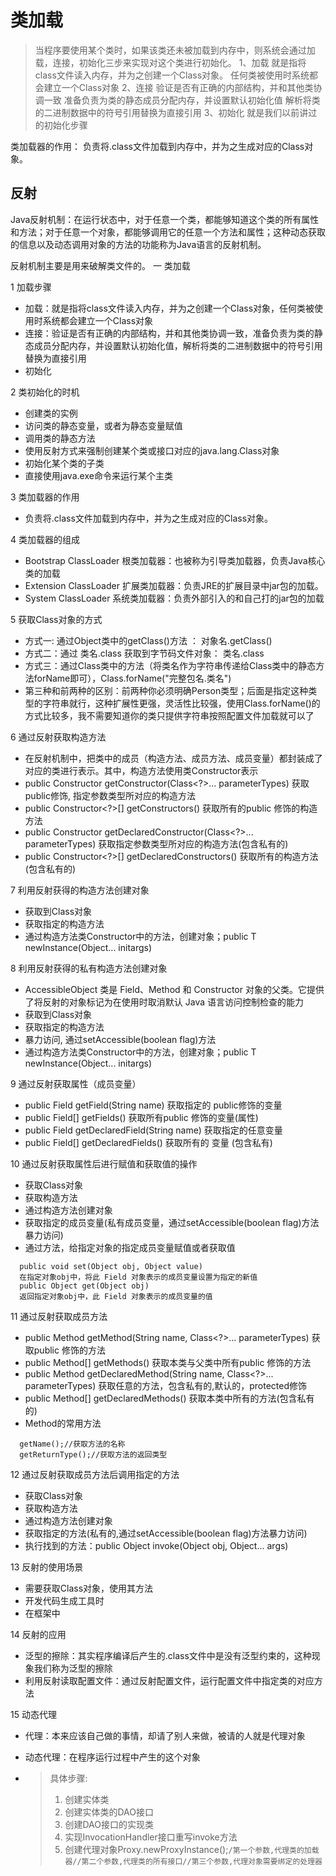 # 类加载

> 当程序要使用某个类时，如果该类还未被加载到内存中，则系统会通过加载，连接，初始化三步来实现对这个类进行初始化。
> 1、加载 
> 就是指将class文件读入内存，并为之创建一个Class对象。
> 任何类被使用时系统都会建立一个Class对象
> 2、连接
> 验证是否有正确的内部结构，并和其他类协调一致
> 准备负责为类的静态成员分配内存，并设置默认初始化值
> 解析将类的二进制数据中的符号引用替换为直接引用
> 3、初始化 
> 就是我们以前讲过的初始化步骤

类加载器的作用：
负责将.class文件加载到内存中，并为之生成对应的Class对象。

## 反射

Java反射机制：在运行状态中，对于任意一个类，都能够知道这个类的所有属性和方法；对于任意一个对象，都能够调用它的任意一个方法和属性；这种动态获取的信息以及动态调用对象的方法的功能称为Java语言的反射机制。


反射机制主要是用来破解类文件的。 一 类加载

1 加载步骤

- 加载：就是指将class文件读入内存，并为之创建一个Class对象，任何类被使用时系统都会建立一个Class对象
- 连接：验证是否有正确的内部结构，并和其他类协调一致，准备负责为类的静态成员分配内存，并设置默认初始化值，解析将类的二进制数据中的符号引用替换为直接引用
- 初始化

2 类初始化的时机

- 创建类的实例
- 访问类的静态变量，或者为静态变量赋值
- 调用类的静态方法
- 使用反射方式来强制创建某个类或接口对应的java.lang.Class对象
- 初始化某个类的子类
- 直接使用java.exe命令来运行某个主类

3 类加载器的作用

- 负责将.class文件加载到内存中，并为之生成对应的Class对象。

4 类加载器的组成

- Bootstrap ClassLoader 根类加载器：也被称为引导类加载器，负责Java核心类的加载
- Extension ClassLoader 扩展类加载器：负责JRE的扩展目录中jar包的加载。
- System ClassLoader 系统类加载器：负责外部引入的和自己打的jar包的加载

5 获取Class对象的方式

- 方式一: 通过Object类中的getClass()方法 ： 对象名.getClass()
- 方式二：通过 类名.class 获取到字节码文件对象： 类名.class
- 方式三：通过Class类中的方法（将类名作为字符串传递给Class类中的静态方法forName即可），Class.forName("完整包名.类名")
- 第三种和前两种的区别：前两种你必须明确Person类型；后面是指定这种类型的字符串就行，这种扩展性更强，灵活性比较强，使用Class.forName()的方式比较多，我不需要知道你的类只提供字符串按照配置文件加载就可以了

6 通过反射获取构造方法

- 在反射机制中，把类中的成员（构造方法、成员方法、成员变量）都封装成了对应的类进行表示。其中，构造方法使用类Constructor表示
- public Constructor getConstructor(Class<?>... parameterTypes) 获取public修饰, 指定参数类型所对应的构造方法
- public Constructor<?>[] getConstructors() 获取所有的public 修饰的构造方法
- public Constructor getDeclaredConstructor(Class<?>... parameterTypes) 获取指定参数类型所对应的构造方法(包含私有的)
- public Constructor<?>[] getDeclaredConstructors() 获取所有的构造方法(包含私有的)

7 利用反射获得的构造方法创建对象

- 获取到Class对象
- 获取指定的构造方法
- 通过构造方法类Constructor中的方法，创建对象；public T newInstance(Object... initargs)

8 利用反射获得的私有构造方法创建对象

- AccessibleObject 类是 Field、Method 和 Constructor 对象的父类。它提供了将反射的对象标记为在使用时取消默认 Java 语言访问控制检查的能力
- 获取到Class对象
- 获取指定的构造方法
- 暴力访问, 通过setAccessible(boolean flag)方法
- 通过构造方法类Constructor中的方法，创建对象；public T newInstance(Object... initargs)

9 通过反射获取属性（成员变量）

- public Field getField(String name) 获取指定的 public修饰的变量
- public Field[] getFields() 获取所有public 修饰的变量(属性)
- public Field getDeclaredField(String name) 获取指定的任意变量
- public Field[] getDeclaredFields() 获取所有的 变量 (包含私有)

10 通过反射获取属性后进行赋值和获取值的操作

- 获取Class对象
- 获取构造方法
- 通过构造方法创建对象
- 获取指定的成员变量(私有成员变量，通过setAccessible(boolean flag)方法暴力访问)
- 通过方法，给指定对象的指定成员变量赋值或者获取值

```
  public void set(Object obj, Object value)
  在指定对象obj中，将此 Field 对象表示的成员变量设置为指定的新值
  public Object get(Object obj)
  返回指定对象obj中，此 Field 对象表示的成员变量的值
```

11 通过反射获取成员方法

- public Method getMethod(String name, Class<?>... parameterTypes) 获取public 修饰的方法
- public Method[] getMethods() 获取本类与父类中所有public 修饰的方法
- public Method getDeclaredMethod(String name, Class<?>... parameterTypes) 获取任意的方法，包含私有的,默认的，protected修饰
- public Method[] getDeclaredMethods() 获取本类中所有的方法(包含私有的)
- Method的常用方法

```
  getName();//获取方法的名称
  getReturnType();//获取方法的返回类型
```

12 通过反射获取成员方法后调用指定的方法

- 获取Class对象
- 获取构造方法
- 通过构造方法创建对象
- 获取指定的方法(私有的,通过setAccessible(boolean flag)方法暴力访问)
- 执行找到的方法：public Object invoke(Object obj, Object... args)

13 反射的使用场景

- 需要获取Class对象，使用其方法
- 开发代码生成工具时
- 在框架中

14 反射的应用

- 泛型的擦除：其实程序编译后产生的.class文件中是没有泛型约束的，这种现象我们称为泛型的擦除
- 利用反射读取配置文件：通过反射配置文件，运行配置文件中指定类的对应方法

15 动态代理

- 代理：本来应该自己做的事情，却请了别人来做，被请的人就是代理对象

- 动态代理：在程序运行过程中产生的这个对象

- > 具体步骤:
  >
  > 1. 创建实体类
  > 2. 创建实体类的DAO接口
  > 3. 创建DAO接口的实现类
  > 4. 实现InvocationHandler接口重写invoke方法
  > 5. 创建代理对象Proxy.newProxyInstance();`/第一个参数,代理类的加载器//第二个参数,代理类的所有接口//第三个参数,代理对象需要绑定的处理器`

